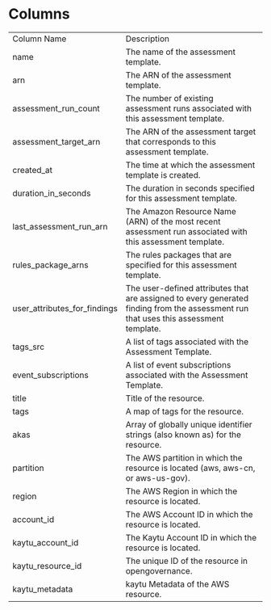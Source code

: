 # Columns  

<table>
	<tr><td>Column Name</td><td>Description</td></tr>
	<tr><td>name</td><td>The name of the assessment template.</td></tr>
	<tr><td>arn</td><td>The ARN of the assessment template.</td></tr>
	<tr><td>assessment_run_count</td><td>The number of existing assessment runs associated with this assessment template.</td></tr>
	<tr><td>assessment_target_arn</td><td>The ARN of the assessment target that corresponds to this assessment template.</td></tr>
	<tr><td>created_at</td><td>The time at which the assessment template is created.</td></tr>
	<tr><td>duration_in_seconds</td><td>The duration in seconds specified for this assessment template.</td></tr>
	<tr><td>last_assessment_run_arn</td><td>The Amazon Resource Name (ARN) of the most recent assessment run associated with this assessment template.</td></tr>
	<tr><td>rules_package_arns</td><td>The rules packages that are specified for this assessment template.</td></tr>
	<tr><td>user_attributes_for_findings</td><td>The user-defined attributes that are assigned to every generated finding from the assessment run that uses this assessment template.</td></tr>
	<tr><td>tags_src</td><td>A list of tags associated with the Assessment Template.</td></tr>
	<tr><td>event_subscriptions</td><td>A list of event subscriptions associated with the Assessment Template.</td></tr>
	<tr><td>title</td><td>Title of the resource.</td></tr>
	<tr><td>tags</td><td>A map of tags for the resource.</td></tr>
	<tr><td>akas</td><td>Array of globally unique identifier strings (also known as) for the resource.</td></tr>
	<tr><td>partition</td><td>The AWS partition in which the resource is located (aws, aws-cn, or aws-us-gov).</td></tr>
	<tr><td>region</td><td>The AWS Region in which the resource is located.</td></tr>
	<tr><td>account_id</td><td>The AWS Account ID in which the resource is located.</td></tr>
	<tr><td>kaytu_account_id</td><td>The Kaytu Account ID in which the resource is located.</td></tr>
	<tr><td>kaytu_resource_id</td><td>The unique ID of the resource in opengovernance.</td></tr>
	<tr><td>kaytu_metadata</td><td>kaytu Metadata of the AWS resource.</td></tr>
</table>
